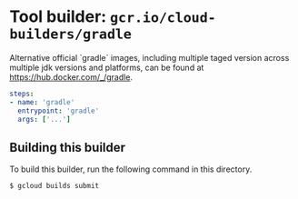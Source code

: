# Tool builder: `gcr.io/cloud-builders/gradle`

Alternative official \`gradle\` images, including multiple taged version across
multiple jdk versions and platforms, can be found at
https://hub.docker.com/_/gradle.

```yaml
steps:
- name: 'gradle'
  entrypoint: 'gradle'
  args: ['...']
```

## Building this builder

To build this builder, run the following command in this directory.

    $ gcloud builds submit
